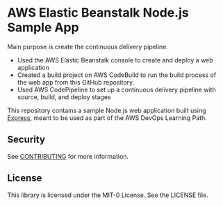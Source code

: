 # AWS Elastic Beanstalk Node.js Sample App
Main purpose is create the continuous delivery pipeline. 

- Used the AWS Elastic Beanstalk console to create and deploy a web application
- Created a build project on AWS CodeBuild to run the build process of the web app from this GitHub repository.
- Used AWS CodePipeline to set up a continuous delivery pipeline with source, build, and deploy stages


This repository contains a sample Node.js web application built using [Express](https://expressjs.com/), meant to be used as part of the AWS DevOps Learning Path.

## Security

See [CONTRIBUTING](CONTRIBUTING.md#security-issue-notifications) for more information.

## License

This library is licensed under the MIT-0 License. See the LICENSE file.

